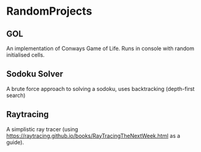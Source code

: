 # RandomProjects

## GOL
An implementation of Conways Game of Life. Runs in console with random initialised cells.

## Sodoku Solver
A brute force approach to solving a sodoku, uses backtracking (depth-first search)

## Raytracing
A simplistic ray tracer (using https://raytracing.github.io/books/RayTracingTheNextWeek.html as a guide).
